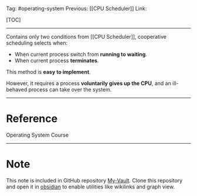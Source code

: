 Tag: #operating-system 
Previous: [[CPU Scheduler]]
Link: 

[TOC]

---

Contains only two conditions from [[CPU Scheduler]], cooperative scheduling selects when:

- When current process switch from **running to waiting**.
- When current process **terminates**.

This method is **easy to implement**. 

However, it requires a process **voluntarily gives up the CPU**, and an ill-behaved process can take over the system.

---

# Reference

Operating System Course

---

# Note

This note is included in GitHub repository [My-Vault](https://github.com/LittleD3092/My-Vault.git). Clone this repository and open it in [obsidian](https://obsidian.md/) to enable utilities like wikilinks and graph view.
